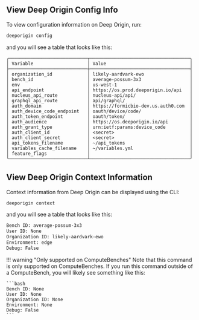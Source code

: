 

## View Deep Origin Config Info


To view configuration information on Deep Origin, run:



```bash
deeporigin config
```

and you will see a table that looks like this:

```
╭─────────────────────────────┬─────────────────────────────────────╮
│ Variable                    │ Value                               │
├─────────────────────────────┼─────────────────────────────────────┤
│ organization_id             │ likely-aardvark-ewo                 │
│ bench_id                    │ average-possum-3x3                  │
│ env                         │ us-west-1                           │
│ api_endpoint                │ https://os.prod.deeporigin.io/api   │
│ nucleus_api_route           │ nucleus-api/api/                    │
│ graphql_api_route           │ api/graphql/                        │
│ auth_domain                 │ https://formicbio-dev.us.auth0.com  │
│ auth_device_code_endpoint   │ oauth/device/code/                  │
│ auth_token_endpoint         │ oauth/token/                        │
│ auth_audience               │ https://os.deeporigin.io/api        │
│ auth_grant_type             │ urn:ietf:params:device_code         │
│ auth_client_id              │ <secret>                            │
│ auth_client_secret          │ <secret>                            │
│ api_tokens_filename         │ ~/api_tokens                        │
│ variables_cache_filename    │ ~/variables.yml                     │
│ feature_flags               │                                     │
╰─────────────────────────────┴─────────────────────────────────────╯
```

## View Deep Origin Context Information

Context information from Deep Origin can be displayed using the CLI:

```bash
deeporigin context
```

and you will see a table that looks like this:


```bash
Bench ID: average-possum-3x3
User ID: None
Organization ID: likely-aardvark-ewo
Environment: edge
Debug: False
```


!!! warning "Only supported on ComputeBenches"
    Note that this command is only supported on ComputeBenches. If you run this command outside of a ComputeBench, you will likely see something like this:

    ```bash
    Bench ID: None
    User ID: None
    Organization ID: None
    Environment: None
    Debug: False
    ```